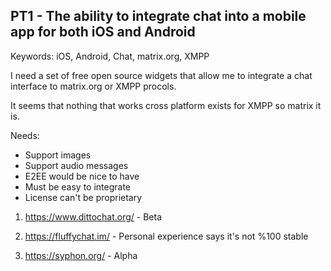 PT1 - The ability to integrate chat into a mobile app for both iOS and Android
--------------------------------------------------------------------------------------------------

Keywords: iOS, Android, Chat, matrix.org, XMPP

I need a set of free open source widgets that allow me to integrate a chat interface to matrix.org or XMPP procols.

It seems that nothing that works cross platform exists for XMPP so matrix it is.

Needs:

 - Support images
 - Support audio messages
 - E2EE would be nice to have
 - Must be easy to integrate
 - License can't be proprietary

1. https://www.dittochat.org/ - Beta

2. https://fluffychat.im/ - Personal experience says it's not %100 stable

3. https://syphon.org/ - Alpha
